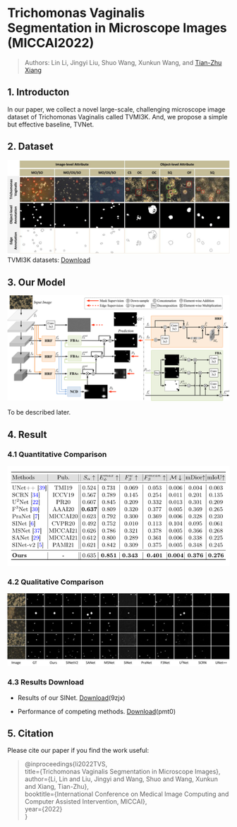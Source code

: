 # Trichomonas Vaginalis Segmentation in Microscope Images (MICCAI2022)
> Authors: Lin Li, Jingyi Liu, Shuo Wang, Xunkun Wang, and [Tian-Zhu Xiang](https://scholar.google.com/citations?user=5uQEWX0AAAAJ&hl=zh-CN&oi=ao)


## 1. Introducton
In our paper, we collect a novel large-scale, challenging microscope image dataset of Trichomonas Vaginalis called TVMI3K. 
And, we propose a simple but effective baseline, TVNet.



## 2. Dataset
![image](https://github.com/CellRecog/cellRecog/blob/main/Images/dataset.jpg)
TVMI3K datasets: [Download](https://zenodo.org/record/6534086)


## 3. Our Model

![image](https://github.com/CellRecog/cellRecog/blob/main/Images/tvnet.png)

To be described later.

## 4. Result

### 4.1 Quantitative Comparison

![image](https://github.com/CellRecog/cellRecog/blob/main/Images/res1.png)
### 4.2 Qualitative Comparison

![image](https://github.com/CellRecog/cellRecog/blob/main/Images/res.jpg)

### 4.3 Results Download
* Results of our SINet. [Download](https://pan.baidu.com/s/1oWrH1MpzWCYJcUhxPBSlhQ)(9zjx)

* Performance of competing methods. [Download](https://pan.baidu.com/s/166Kag9XHUqFXXzbeuQtv-g)(pmt0)


## 5. Citation
Please cite our paper if you find the work useful:
>@inproceedings{li2022TVS,
<br>title={Trichomonas Vaginalis Segmentation in Microscope Images},
<br>author={Li, Lin and Liu, Jingyi and Wang, Shuo and Wang, Xunkun and Xiang, Tian-Zhu},
<br>booktitle={International Conference on Medical Image Computing and Computer Assisted Intervention, MICCAI},
<br>year={2022}
<br>}








<!--
### Hi there 👋
-->
<!--
**CellRecog/cellRecog** is a ✨ _special_ ✨ repository because its `README.md` (this file) appears on your GitHub profile.




Here are some ideas to get you started:


- 🔭 I’m currently working on ...
- 🌱 I’m currently learning ...
- 👯 I’m looking to collaborate on ...
- 🤔 I’m looking for help with ...
- 💬 Ask me about ...
- 📫 How to reach me: ...
- 😄 Pronouns: ...
- ⚡ Fun fact: ...
-->
